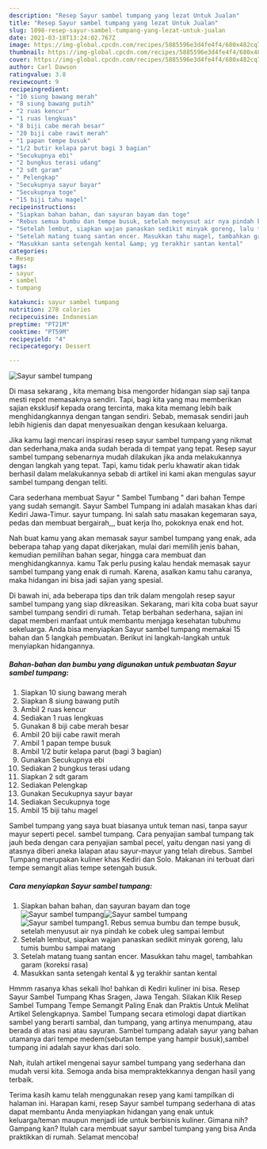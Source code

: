 ```yaml
---
description: "Resep Sayur sambel tumpang yang lezat Untuk Jualan"
title: "Resep Sayur sambel tumpang yang lezat Untuk Jualan"
slug: 1098-resep-sayur-sambel-tumpang-yang-lezat-untuk-jualan
date: 2021-03-18T13:24:02.767Z
image: https://img-global.cpcdn.com/recipes/5885596e3d4fe4f4/680x482cq70/sayur-sambel-tumpang-foto-resep-utama.jpg
thumbnail: https://img-global.cpcdn.com/recipes/5885596e3d4fe4f4/680x482cq70/sayur-sambel-tumpang-foto-resep-utama.jpg
cover: https://img-global.cpcdn.com/recipes/5885596e3d4fe4f4/680x482cq70/sayur-sambel-tumpang-foto-resep-utama.jpg
author: Carl Dawson
ratingvalue: 3.8
reviewcount: 9
recipeingredient:
- "10 siung bawang merah"
- "8 siung bawang putih"
- "2 ruas kencur"
- "1 ruas lengkuas"
- "8 biji cabe merah besar"
- "20 biji cabe rawit merah"
- "1 papan tempe busuk"
- "1/2 butir kelapa parut bagi 3 bagian"
- "Secukupnya ebi"
- "2 bungkus terasi udang"
- "2 sdt garam"
- " Pelengkap"
- "Secukupnya sayur bayar"
- "Secukupnya toge"
- "15 biji tahu magel"
recipeinstructions:
- "Siapkan bahan bahan, dan sayuran bayam dan toge"
- "Rebus semua bumbu dan tempe busuk, setelah menyusut air nya pindah ke cobek uleg sampai lembut"
- "Setelah lembut, siapkan wajan panaskan sedikit minyak goreng, lalu tumis bumbu sampai matang"
- "Setelah matang tuang santan encer. Masukkan tahu magel, tambahkan garam (koreksi rasa)"
- "Masukkan santa setengah kental &amp; yg terakhir santan kental"
categories:
- Resep
tags:
- sayur
- sambel
- tumpang

katakunci: sayur sambel tumpang 
nutrition: 278 calories
recipecuisine: Indonesian
preptime: "PT21M"
cooktime: "PT59M"
recipeyield: "4"
recipecategory: Dessert

---
```



![Sayur sambel tumpang](https://img-global.cpcdn.com/recipes/5885596e3d4fe4f4/680x482cq70/sayur-sambel-tumpang-foto-resep-utama.jpg)

Di masa  sekarang , kita memang bisa mengorder hidangan siap saji tanpa mesti repot memasaknya sendiri. Tapi, bagi kita yang mau memberikan sajian eksklusif kepada orang tercinta, maka kita memang lebih baik menghidangkannya dengan tangan sendiri. Sebab, memasak sendiri jauh lebih higienis dan dapat menyesuaikan dengan kesukaan keluarga.

Jika kamu lagi mencari inspirasi resep sayur sambel tumpang yang nikmat dan sederhana,maka anda sudah berada di tempat yang tepat. Resep sayur sambel tumpang  sebenarnya mudah dilakukan jika anda melakukannya dengan langkah yang tepat. Tapi, kamu tidak perlu khawatir akan tidak berhasil dalam melakukannya 
sebab di artikel ini kami akan mengulas sayur sambel tumpang dengan teliti.  

Cara sederhana membuat Sayur &#34; Sambel Tumbang &#34; dari bahan Tempe yang sudah semangit. Sayur Sambel Tumpang ini adalah masakan khas dari Kediri Jawa-Timur. sayur tumpang. Ini salah satu masakan kegemaran saya, pedas dan membuat bergairah,,, buat kerja lho, pokoknya enak end hot.

Nah buat kamu yang akan memasak sayur sambel tumpang yang enak, ada beberapa tahap yang dapat dikerjakan, mulai dari memilih jenis bahan, kemudian pemilihan bahan segar, hingga cara membuat dan menghidangkannya. kamu Tak perlu pusing kalau hendak memasak sayur sambel tumpang yang enak di rumah. Karena, asalkan kamu  tahu caranya, maka hidangan ini bisa jadi sajian yang spesial.

Di bawah ini, ada beberapa tips dan trik dalam mengolah resep sayur sambel tumpang yang siap dikreasikan. Sekarang, mari kita coba buat sayur sambel tumpang sendiri di rumah. Tetap berbahan sederhana, sajian ini dapat memberi manfaat untuk membantu menjaga kesehatan tubuhmu sekeluarga. Anda bisa menyiapkan Sayur sambel tumpang memakai 15 bahan dan 5 langkah pembuatan. Berikut ini langkah-langkah untuk menyiapkan hidangannya.

<!--inarticleads1-->

##### Bahan-bahan dan bumbu yang digunakan untuk pembuatan Sayur sambel tumpang:

1. Siapkan 10 siung bawang merah
1. Siapkan 8 siung bawang putih
1. Ambil 2 ruas kencur
1. Sediakan 1 ruas lengkuas
1. Gunakan 8 biji cabe merah besar
1. Ambil 20 biji cabe rawit merah
1. Ambil 1 papan tempe busuk
1. Ambil 1/2 butir kelapa parut (bagi 3 bagian)
1. Gunakan Secukupnya ebi
1. Sediakan 2 bungkus terasi udang
1. Siapkan 2 sdt garam
1. Sediakan  Pelengkap
1. Gunakan Secukupnya sayur bayar
1. Sediakan Secukupnya toge
1. Ambil 15 biji tahu magel


Sambel tumpang yang saya buat biasanya untuk teman nasi, tanpa sayur mayur seperti pecel. sambel tumpang. Cara penyajian sambal tumpang tak jauh beda dengan cara penyajian sambal pecel, yaitu dengan nasi yang di atasnya diberi aneka lalapan atau sayur-mayur yang telah direbus. Sambel Tumpang merupakan kuliner khas Kediri dan Solo. Makanan ini terbuat dari tempe semangit alias tempe setengah busuk. 

<!--inarticleads2-->

##### Cara menyiapkan Sayur sambel tumpang:

1. Siapkan bahan bahan, dan sayuran bayam dan toge
<img src="https://img-global.cpcdn.com/steps/77ca22f4f97bbeb2/160x128cq70/sayur-sambel-tumpang-langkah-memasak-1-foto.jpg" alt="Sayur sambel tumpang"><img src="https://img-global.cpcdn.com/steps/a4028d1cc1b688bd/160x128cq70/sayur-sambel-tumpang-langkah-memasak-1-foto.jpg" alt="Sayur sambel tumpang"><img src="https://img-global.cpcdn.com/steps/ca9d8abc88a663cd/160x128cq70/sayur-sambel-tumpang-langkah-memasak-1-foto.jpg" alt="Sayur sambel tumpang">1. Rebus semua bumbu dan tempe busuk, setelah menyusut air nya pindah ke cobek uleg sampai lembut
1. Setelah lembut, siapkan wajan panaskan sedikit minyak goreng, lalu tumis bumbu sampai matang
1. Setelah matang tuang santan encer. Masukkan tahu magel, tambahkan garam (koreksi rasa)
1. Masukkan santa setengah kental &amp; yg terakhir santan kental


Hmmm rasanya khas sekali lho! bahkan di Kediri kuliner ini bisa. Resep Sayur Sambel Tumpang Khas Sragen, Jawa Tengah. Silakan Klik Resep Sambel Tumpang Tempe Semangit Paling Enak dan Praktis Untuk Melihat Artikel Selengkapnya. Sambel Tumpang secara etimologi dapat diartikan sambel yang berarti sambal, dan tumpang, yang artinya menumpang, atau berada di atas nasi atau sayuran. Sambel tumpang adalah sayur yang bahan utamanya dari tempe medem(sebutan tempe yang hampir busuk),sambel tumpang ini adalah sayur khas dari solo. 

Nah, itulah artikel mengenai  sayur sambel tumpang  yang sederhana dan mudah versi kita. Semoga anda bisa mempraktekkannya dengan hasil yang terbaik. 

Terima kasih kamu telah menggunakan resep yang kami tampilkan di halaman ini. Harapan kami, resep  Sayur sambel tumpang sederhana di atas dapat membantu Anda menyiapkan hidangan yang enak untuk keluarga/teman maupun menjadi ide untuk berbisnis kuliner. Gimana nih? Gampang kan? Itulah cara membuat sayur sambel tumpang yang bisa Anda praktikkan di rumah. Selamat mencoba!

